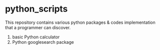 # python_scripts
This repository contains various python packages & codes implementation that a programmer can discover.
1. basic Python calculator
2. Python googlesearch package 
